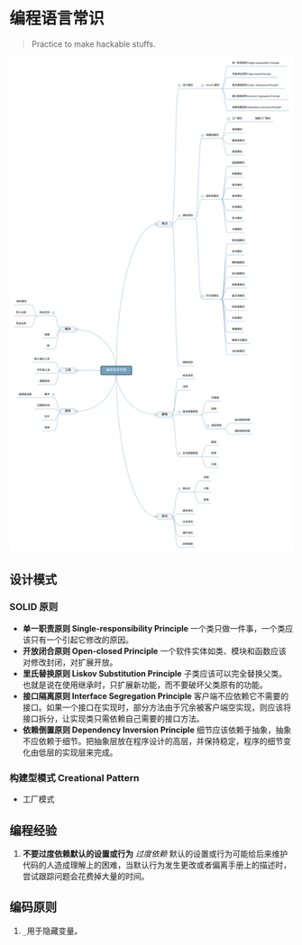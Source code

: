 # 编程语言常识

> Practice to make hackable stuffs.

![编程语言思维导图](编程语言导图.svg)

## 设计模式

### SOLID 原则

- **单一职责原则 Single-responsibility Principle** 一个类只做一件事，一个类应该只有一个引起它修改的原因。
- **开放闭合原则 Open-closed Principle** 一个软件实体如类、模块和函数应该对修改封闭，对扩展开放。
- **里氏替换原则 Liskov Substitution Principle** 子类应该可以完全替换父类。也就是说在使用继承时，只扩展新功能，而不要破坏父类原有的功能。
- **接口隔离原则 Interface Segregation Principle** 客户端不应依赖它不需要的接口。如果一个接口在实现时，部分方法由于冗余被客户端空实现，则应该将接口拆分，让实现类只需依赖自己需要的接口方法。
- **依赖倒置原则 Dependency Inversion Principle** 细节应该依赖于抽象，抽象不应依赖于细节。把抽象层放在程序设计的高层，并保持稳定，程序的细节变化由低层的实现层来完成。

### 构建型模式 Creational Pattern

- 工厂模式

## 编程经验

1. **不要过度依赖默认的设置或行为** *过度依赖* 默认的设置或行为可能给后来维护代码的人造成理解上的困难，当默认行为发生更改或者偏离手册上的描述时，尝试跟踪问题会花费掉大量的时间。

## 编码原则

1. `_`用于隐藏变量。
